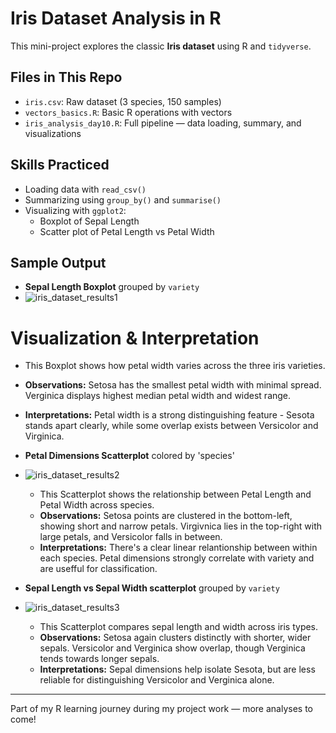 # Iris Dataset Analysis in R

This mini-project explores the classic **Iris dataset** using R and `tidyverse`.

## Files in This Repo

- `iris.csv`: Raw dataset (3 species, 150 samples)
- `vectors_basics.R`: Basic R operations with vectors
- `iris_analysis_day10.R`: Full pipeline — data loading, summary, and visualizations

## Skills Practiced

- Loading data with `read_csv()`
- Summarizing using `group_by()` and `summarise()`
- Visualizing with `ggplot2`:
  - Boxplot of Sepal Length
  - Scatter plot of Petal Length vs Petal Width

## Sample Output

- **Sepal Length Boxplot** grouped by `variety`
- ![iris_dataset_results1](https://github.com/user-attachments/assets/b97b3a0b-243d-468c-81eb-706dbe43bb98)
# Visualization & Interpretation 
  - This Boxplot shows how petal width varies across the three iris varieties.
  - **Observations:** Setosa has the smallest petal width with minimal spread. Verginica displays highest median petal width and widest range.
  - **Interpretations:** Petal width is a strong distinguishing feature - Sesota stands apart clearly, while some overlap exists between Versicolor and Virginica.

  
- **Petal Dimensions Scatterplot** colored by 'species'
- ![iris_dataset_results2](https://github.com/user-attachments/assets/557eb848-dfab-48b8-be24-ba7c59f23e6e)
  - This Scatterplot shows the relationship between Petal Length and Petal Width across species.
  - **Observations:** Setosa points are clustered in the bottom-left, showing short and narrow petals. Virgivnica lies in the top-right with large petals, and Versicolor falls in between.
  - **Interpretations:** There's a clear linear relantionship between within each species. Petal dimensions strongly correlate with variety and are usefful for classification.

  
- **Sepal Length vs Sepal Width scatterplot** grouped by `variety`
- ![iris_dataset_results3](https://github.com/user-attachments/assets/107b7446-1672-425b-83ff-03611c1fbb5c)
    - This Scatterplot compares sepal length and width across iris types.
    - **Observations:** Setosa again clusters distinctly with shorter, wider sepals. Versicolor and Verginica show overlap, though Verginica tends towards longer sepals.
    - **Interpretations:** Sepal dimensions help isolate Sesota, but are less reliable for distinguishing Versicolor and Verginica alone.
 
  
---

Part of my R learning journey during my project work — more analyses to come!
